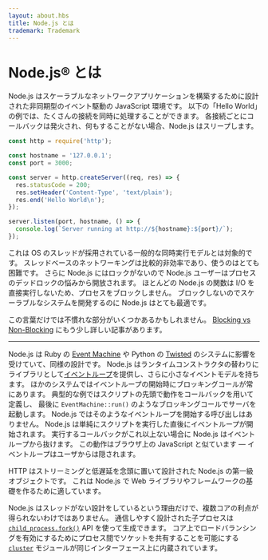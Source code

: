 ```yaml
---
layout: about.hbs
title: Node.js とは
trademark: Trademark
---
```


# <!-- About Node.js&reg; -->Node.js&reg; とは

<!--
As an asynchronous event driven JavaScript runtime, Node is designed to build
scalable network applications. In the following "hello world" example, many
connections can be handled concurrently. Upon each connection the callback is
fired, but if there is no work to be done Node is sleeping.
-->

Node.js はスケーラブルなネットワークアプリケーションを構築するために設計された非同期型のイベント駆動の JavaScript 環境です。
以下の「Hello World」の例では、たくさんの接続を同時に処理することができます。
各接続ごとにコールバックは発火され、何もすることがない場合、Node.js はスリープします。

```javascript
const http = require('http');

const hostname = '127.0.0.1';
const port = 3000;

const server = http.createServer((req, res) => {
  res.statusCode = 200;
  res.setHeader('Content-Type', 'text/plain');
  res.end('Hello World\n');
});

server.listen(port, hostname, () => {
  console.log(`Server running at http://${hostname}:${port}/`);
});
```

<!--
This is in contrast to today's more common concurrency model where OS threads
are employed. Thread-based networking is relatively inefficient and very
difficult to use. Furthermore, users of Node are free from worries of
dead-locking the process, since there are no locks. Almost no function in Node
directly performs I/O, so the process never blocks. Because nothing blocks,
scalable systems are very reasonable to develop in Node.
-->

これは OS のスレッドが採用されている一般的な同時実行モデルとは対象的です。
スレッドベースのネットワーキングは比較的非効率であり、使うのはとても困難です。
さらに Node.js にはロックがないので Node.js ユーザーはプロセスのデッドロックの悩みから開放されます。
ほとんどの Node.js の関数は I/O を直接実行しないため、プロセスをブロックしません。
ブロックしないのでスケーラブルなシステムを開発するのに Node.js はとても最適です。

<!--
If some of this language is unfamiliar, there is a full article on
[Blocking vs Non-Blocking][].
-->

この言葉だけでは不慣れな部分がいくつかあるかもしれません。
[Blocking vs Non-Blocking][] にもう少し詳しい記事があります。

---

<!--
Node is similar in design to, and influenced by, systems like Ruby's
[Event Machine][] or Python's [Twisted][]. Node takes the event model a bit
further, it presents an [event loop][] as a runtime construct instead of as a library. In other systems there is always a blocking call to start the
event-loop.
Typically behavior is defined through callbacks at the beginning of a script
and at the end starts a server through a blocking call like
`EventMachine::run()`. In Node there is no such start-the-event-loop call. Node
simply enters the event loop after executing the input script. Node exits the
event loop when there are no more callbacks to perform. This behavior is like
browser JavaScript — the event loop is hidden from the user.
-->

Node.js は Ruby の [Event Machine][] や Python の [Twisted][] のシステムに影響を受けていて、同様の設計です。
Node.js はランタイムコンストラクタの替わりにライブラリとして[イベントループ][]を提供し、さらに小さなイベントモデルを持ちます。
ほかのシステムではイベントループの開始時にブロッキングコールが常にあります。
典型的な例ではスクリプトの先頭で動作をコールバックを用いて定義し、
最後に `EventMachine::run()` のようなブロッキングコールでサーバを起動します。
Node.js ではそのようなイベントループを開始する呼び出しはありません。
Node.js は単純にスクリプトを実行した直後にイベントループが開始されます。
実行するコールバックがこれ以上ない場合に Node.js はイベントループから抜けます。
この動作はブラウザ上の JavaScript と似ています — イベントループはユーザからは隠されます。

<!--
HTTP is a first class citizen in Node, designed with streaming and low latency
in mind. This makes Node well suited for the foundation of a web library or
framework.
-->

HTTP はストリーミングと低遅延を念頭に置いて設計された Node.js の第一級オブジェクトです。
これは Node.js で Web ライブラリやフレームワークの基礎を作るために適しています。

<!--
Just because Node is designed without threads, doesn't mean you cannot take
advantage of multiple cores in your environment. Child processes can be spawned
by using our [`child_process.fork()`][] API, and are designed to be easy to
communicate with. Built upon that same interface is the [`cluster`][] module,
which allows you to share sockets between processes to enable load balancing
over your cores.
-->

Node.js はスレッドがない設計をしているという理由だけで、複数コアの利点が得られないわけではありません。
通信しやすく設計された子プロセスは [`child_process.fork()`][] API を使って生成できます。
コア上でロードバランシングを有効にするためにプロセス間でソケットを共有することを可能にする [`cluster`][] モジュールが同じインターフェース上に内蔵されています。

[Blocking vs Non-Blocking]: /en/docs/guides/blocking-vs-non-blocking/
[`child_process.fork()`]: https://nodejs.org/api/child_process.html#child_process_child_process_fork_modulepath_args_options
[`cluster`]: https://nodejs.org/api/cluster.html
[イベントループ]: /en/docs/guides/event-loop-timers-and-nexttick/
[Event Machine]: https://github.com/eventmachine/eventmachine
[Twisted]: https://twistedmatrix.com/trac/
